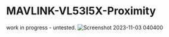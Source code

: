 # MAVLINK-VL53l5X-Proximity    
work in progress - untested.
![Screenshot 2023-11-03 040400](https://github.com/geofrancis/MAVLINK-VL53l5X-Proximity/assets/5570278/1c9b67fa-0e9c-4dd3-ba47-b2170c1d9dd3)
